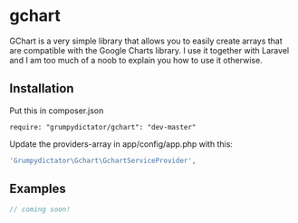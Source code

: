 # gchart

GChart is a very simple library that allows you to easily create arrays that are compatible with the Google Charts library. I use it together with Laravel and I am too much of a noob to explain you how to use it otherwise.

## Installation

Put this in composer.json

```
require: "grumpydictator/gchart": "dev-master"
```

Update the providers-array in app/config/app.php  with this:

```php
'Grumpydictator\Gchart\GchartServiceProvider',
```

## Examples

```php
// coming soon!
```

